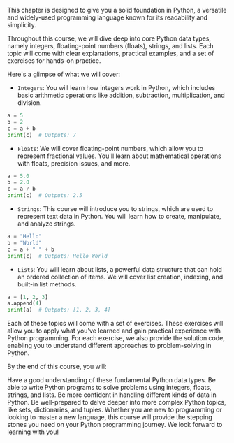 This chapter is designed to give you a solid foundation in Python, a versatile and widely-used programming language known for its readability and simplicity.

Throughout this course, we will dive deep into core Python data types, namely integers, floating-point numbers (floats), strings, and lists. Each topic will come with clear explanations, practical examples, and a set of exercises for hands-on practice.

Here's a glimpse of what we will cover:

- `Integers`: You will learn how integers work in Python, which includes basic arithmetic operations like addition, subtraction, multiplication, and division.
```python
a = 5
b = 2
c = a + b
print(c)  # Outputs: 7
```
- `Floats`: We will cover floating-point numbers, which allow you to represent fractional values. You'll learn about mathematical operations with floats, precision issues, and more.
```python
a = 5.0
b = 2.0
c = a / b
print(c)  # Outputs: 2.5

```
- `Strings`: This course will introduce you to strings, which are used to represent text data in Python. You will learn how to create, manipulate, and analyze strings.
```python
a = "Hello"
b = "World"
c = a + " " + b
print(c)  # Outputs: Hello World
```

- `Lists`: You will learn about lists, a powerful data structure that can hold an ordered collection of items. We will cover list creation, indexing, and built-in list methods.

```python
a = [1, 2, 3]
a.append(4)
print(a)  # Outputs: [1, 2, 3, 4]

```
Each of these topics will come with a set of exercises. These exercises will allow you to apply what you've learned and gain practical experience with Python programming. For each exercise, we also provide the solution code, enabling you to understand different approaches to problem-solving in Python.

By the end of this course, you will:

Have a good understanding of these fundamental Python data types.
Be able to write Python programs to solve problems using integers, floats, strings, and lists.
Be more confident in handling different kinds of data in Python.
Be well-prepared to delve deeper into more complex Python topics, like sets, dictionaries, and tuples.
Whether you are new to programming or looking to master a new language, this course will provide the stepping stones you need on your Python programming journey. We look forward to learning with you!




